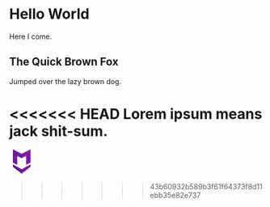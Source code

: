 Hello World
===========

Here I come.

The Quick Brown Fox
-------------------

Jumped over the lazy brown dog.

<<<<<<< HEAD
Lorem ipsum means jack shit-sum.
=======
![alt text](https://github.com/adam-p/markdown-here/raw/master/src/common/images/icon48.png "Logo Title Text 1")
>>>>>>> 43b60932b589b3f61f64373f8d11ebb35e82e737
